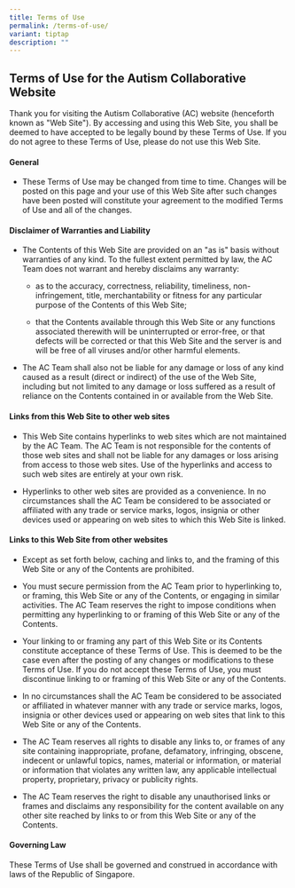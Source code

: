```yaml
---
title: Terms of Use
permalink: /terms-of-use/
variant: tiptap
description: ""
---
```

<h2>Terms of Use for the Autism Collaborative Website</h2>
<p>Thank you for visiting the Autism Collaborative (AC) website (henceforth
known as "Web Site"). By accessing and using this Web Site, you shall be
deemed to have accepted to be legally bound by these Terms of Use. If you
do not agree to these Terms of Use, please do not use this Web Site.</p>
<h4>General</h4>
<ul data-tight="true" class="tight">
<li>
<p>These Terms of Use may be changed from time to time. Changes will be posted
on this page and your use of this Web Site after such changes have been
posted will constitute your agreement to the modified Terms of Use and
all of the changes.</p>
</li>
</ul>
<h4>Disclaimer of Warranties and Liability</h4>
<ul data-tight="true" class="tight">
<li>
<p>The Contents of this Web Site are provided on an "as is" basis without
warranties of any kind. To the fullest extent permitted by law, the AC
Team does not warrant and hereby disclaims any warranty:</p>
<ul data-tight="true" class="tight">
<li>
<p>as to the accuracy, correctness, reliability, timeliness, non-infringement,
title, merchantability or fitness for any particular purpose of the Contents
of this Web Site;</p>
</li>
<li>
<p>that the Contents available through this Web Site or any functions associated
therewith will be uninterrupted or error-free, or that defects will be
corrected or that this Web Site and the server is and will be free of all
viruses and/or other harmful elements.</p>
</li>
</ul>
</li>
<li>
<p>The AC Team shall also not be liable for any damage or loss of any kind
caused as a result (direct or indirect) of the use of the Web Site, including
but not limited to any damage or loss suffered as a result of reliance
on the Contents contained in or available from the Web Site.</p>
</li>
</ul>
<h4>Links from this Web Site to other web sites</h4>
<ul data-tight="true" class="tight">
<li>
<p>This Web Site contains hyperlinks to web sites which are not maintained
by the AC Team. The AC Team is not responsible for the contents of those
web sites and shall not be liable for any damages or loss arising from
access to those web sites. Use of the hyperlinks and access to such web
sites are entirely at your own risk.</p>
</li>
<li>
<p>Hyperlinks to other web sites are provided as a convenience. In no circumstances
shall the AC Team be considered to be associated or affiliated with any
trade or service marks, logos, insignia or other devices used or appearing
on web sites to which this Web Site is linked.</p>
</li>
</ul>
<h4>Links to this Web Site from other websites</h4>
<ul data-tight="true" class="tight">
<li>
<p>Except as set forth below, caching and links to, and the framing of this
Web Site or any of the Contents are prohibited.</p>
</li>
<li>
<p>You must secure permission from the AC Team prior to hyperlinking to,
or framing, this Web Site or any of the Contents, or engaging in similar
activities. The AC Team reserves the right to impose conditions when permitting
any hyperlinking to or framing of this Web Site or any of the Contents.</p>
</li>
<li>
<p>Your linking to or framing any part of this Web Site or its Contents constitute
acceptance of these Terms of Use. This is deemed to be the case even after
the posting of any changes or modifications to these Terms of Use. If you
do not accept these Terms of Use, you must discontinue linking to or framing
of this Web Site or any of the Contents.</p>
</li>
<li>
<p>In no circumstances shall the AC Team be considered to be associated or
affiliated in whatever manner with any trade or service marks, logos, insignia
or other devices used or appearing on web sites that link to this Web Site
or any of the Contents.</p>
</li>
<li>
<p>The AC Team reserves all rights to disable any links to, or frames of
any site containing inappropriate, profane, defamatory, infringing, obscene,
indecent or unlawful topics, names, material or information, or material
or information that violates any written law, any applicable intellectual
property, proprietary, privacy or publicity rights.</p>
</li>
<li>
<p>The AC Team reserves the right to disable any unauthorised links or frames
and disclaims any responsibility for the content available on any other
site reached by links to or from this Web Site or any of the Contents.</p>
</li>
</ul>
<h4>Governing Law</h4>
<p>These Terms of Use shall be governed and construed in accordance with
laws of the Republic of Singapore.</p>
<p></p>
<p></p>
